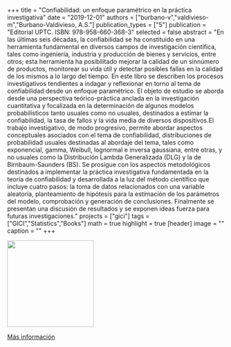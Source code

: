 +++
title = "Confiabilidad: un enfoque paramétrico en la práctica investigativa"
date = "2019-12-01"
authors = ["burbano-v","valdivieso-m","Burbano-Valdivieso, A.S."]
publication_types = ["5"]
publication = "Editorial UPTC. ISBN: 978-958-660-368-3"
selected = false
abstract = "En las últimas seis décadas, la confiabilidad se ha constituido en una herramienta fundamental en diversos campos de investigación científica, tales como ingeniería, industria y producción de bienes y servicios, entre otros; esta herramienta ha posibilitado mejorar la calidad de un sinnúmero de productos, monitorear su vida útil y detectar posibles fallas en la calidad de los mismos a lo largo del tiempo. En este libro se describen los procesos investigativos tendientes a indagar y reflexionar en torno al tema de confiabilidad desde un enfoque paramétrico. El objeto de estudio se aborda desde una perspectiva teórico-práctica anclada en la investigación cuantitativa y focalizada en la determinación de algunos modelos probabilísticos tanto usuales como no usuales, destinados a estimar la confiabilidad, la tasa de fallos y la vida media de diversos dispositivos.El trabajo investigativo, de modo progresivo, permite abordar aspectos conceptuales asociados con el tema de confiabilidad, distribuciones de probabilidad usuales destinadas al abordaje del tema, tales como exponencial, gamma, Weibull, lognormal e inversa gaussiana, entre otras, y no usuales como la Distribución Lambda Generalizada (DLG) y la de Birnbaum-Saunders (BS). Se prosigue con los aspectos metodológicos destinados a implementar la práctica investigativa fundamentada en la teoría de confiabilidad y desarrollada a la luz del método científico que incluye cuatro pasos: la toma de datos relacionados con una variable aleatoria, planteamiento de hipótesis para la estimación de los parámetros del modelo, comprobación y generación de conclusiones. Finalmente se presentan una discusión de resultados y se exponen ideas fuerza para futuras investigaciones."
projects = ["gici"]
tags = ["GICI","Statistics","Books"]
math = true
highlight = true
[header]
image = ""
caption = ""
+++

<img src="https://simehbucket.s3.amazonaws.com/images/ecbf39cc05c48884b1f7d533b17beba6-medium.jpg" width=200>

[Más información](https://editorial.uptc.edu.co/gpd-confiabilidad-9789586603683.html)
